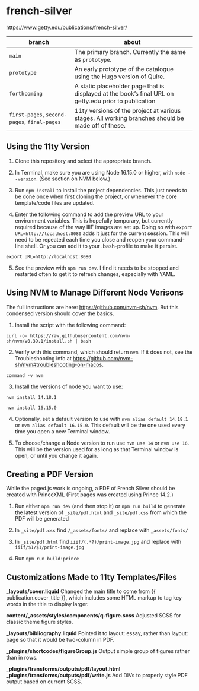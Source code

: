 # french-silver

https://www.getty.edu/publications/french-silver/

| branch | about |
| --- | --- |
| `main` | The primary branch. Currently the same as `prototype`. |
| `prototype` | An early prototype of the catalogue using the Hugo version of Quire. |
| `forthcoming` | A static placeholder page that is displayed at the book’s final URL on getty.edu prior to publication |
| `first-pages`, `second-pages`, `final-pages`| 11ty versions of the project at various stages. All working branches should be made off of these. |

## Using the 11ty Version

1. Clone this repository and select the appropriate branch.

2. In Terminal, make sure you are using Node 16.15.0 or higher, with `node --version`. (See section on NVM below.)

3. Run `npm install` to install the project dependencies. This just needs to be done once when first cloning the project, or whenever the core template/code files are updated.

4. Enter the following command to add the preview URL to your environment variables. This is hopefully temporary, but currently required because of the way IIIF images are set up. Doing so with `export URL=http://localhost:8080` adds it just for the current session. This will need to be repeated each time you close and reopen your command-line shell. Or you can add it to your .bash-profile to make it persist.

```
export URL=http://localhost:8080
```

5. See the preview with `npm run dev`. I find it needs to be stopped and restarted often to get it to refresh changes, especially with YAML.

## Using NVM to Manage Different Node Verisons

The full instructions are here: https://github.com/nvm-sh/nvm. But this condensed version should cover the basics.

1. Install the script with the following command:

```
curl -o- https://raw.githubusercontent.com/nvm-sh/nvm/v0.39.1/install.sh | bash
```

2. Verify with this command, which should return `nvm`. If it does not, see the Troubleshooting info at https://github.com/nvm-sh/nvm#troubleshooting-on-macos.

```
command -v nvm
```

3. Install the versions of node you want to use:

```
nvm install 14.18.1
```

```
nvm install 16.15.0
```

4. Optionally, set a default version to use with `nvm alias default 14.18.1` or `nvm alias default 16.15.0`. This default will be the one used every time you open a new Terminal window.

5. To choose/change a Node version to run use `nvm use 14` or `nvm use 16`. This will be the version used for as long as that Terminal window is open, or until you change it again.

## Creating a PDF Version

While the paged.js work is ongoing, a PDF of French Silver should be created with PrinceXML (First pages was created using Prince 14.2.)

1. Run either `npm run dev` (and then stop it) or `npm run build` to generate the latest version of `_site/pdf.html` and `_site/pdf.css` from which the PDF will be generated

2. In `_site/pdf.css` find `/_assets/fonts/` and replace with `_assets/fonts/`

3. In `_site/pdf.html` find `iiif/(.*?)/print-image.jpg` and replace with `iiif/$1/$1/print-image.jpg`

4. Run `npm run build:prince`

## Customizations Made to 11ty Templates/Files

**_layouts/cover.liquid**
Changed the main title to come from {{ publication.cover_title }}, which includes some HTML markup to tag key words in the title to display larger.

**content/_assets/styles/components/q-figure.scss**
Adjusted SCSS for classic theme figure styles.

**_layouts/bibliography.liquid**
Pointed it to layout: essay, rather than layout: page so that it would be two-column in PDF.

**_plugins/shortcodes/figureGroup.js**
Output simple group of figures rather than in rows.

**_plugins/transforms/outputs/pdf/layout.html**
**_plugins/transforms/outputs/pdf/write.js**
Add DIVs to properly style PDF output based on current SCSS.
